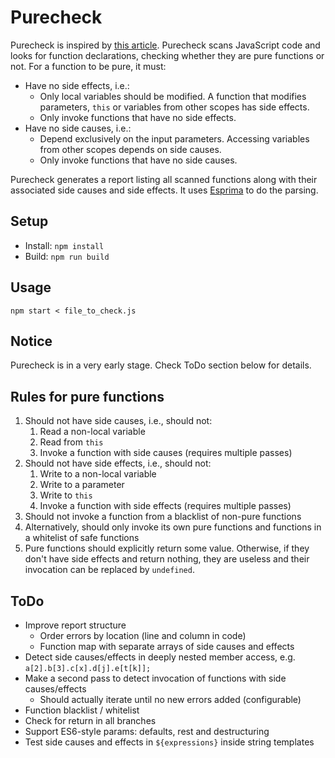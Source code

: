 # Purecheck
Purecheck is inspired by [this article](http://blog.jenkster.com/2015/12/what-is-functional-programming.html).
Purecheck scans JavaScript code and looks for function declarations, checking whether they are pure functions or not.
For a function to be pure, it must:
- Have no side effects, i.e.:
  - Only local variables should be modified. A function that modifies parameters, `this` or variables from other scopes has side effects.
  - Only invoke functions that have no side effects.
- Have no side causes, i.e.:
  - Depend exclusively on the input parameters. Accessing variables from other scopes depends on side causes.
  - Only invoke functions that have no side causes.

Purecheck generates a report listing all scanned functions along with their associated side causes and side effects. It uses [Esprima](http://esprima.org/) to do the parsing.

## Setup
- Install: `npm install`
- Build: `npm run build`

## Usage
`npm start < file_to_check.js`

## Notice
Purecheck is in a very early stage. Check ToDo section below for details.

## Rules for pure functions
1. Should not have side causes, i.e., should not:
	1. Read a non-local variable
	2. Read from `this`
	3. Invoke a function with side causes (requires multiple passes)
2. Should not have side effects, i.e., should not:
	1. Write to a non-local variable
	2. Write to a parameter
	3. Write to `this`
	4. Invoke a function with side effects (requires multiple passes)
3. Should not invoke a function from a blacklist of non-pure functions
4. Alternatively, should only invoke its own pure functions and functions in a whitelist of safe functions
5. Pure functions should explicitly return some value. Otherwise, if they don't have side effects and return nothing, they are useless and their invocation can be replaced by `undefined`.


## ToDo
- Improve report structure
  - Order errors by location (line and column in code)
  - Function map with separate arrays of side causes and effects
- Detect side causes/effects in deeply nested member access, e.g. `a[2].b[3].c[x].d[j].e[t[k]];`
- Make a second pass to detect invocation of functions with side causes/effects
  - Should actually iterate until no new errors added (configurable)
- Function blacklist / whitelist
- Check for return in all branches
- Support ES6-style params: defaults, rest and destructuring
- Test side causes and effects in `${expressions}` inside string templates
